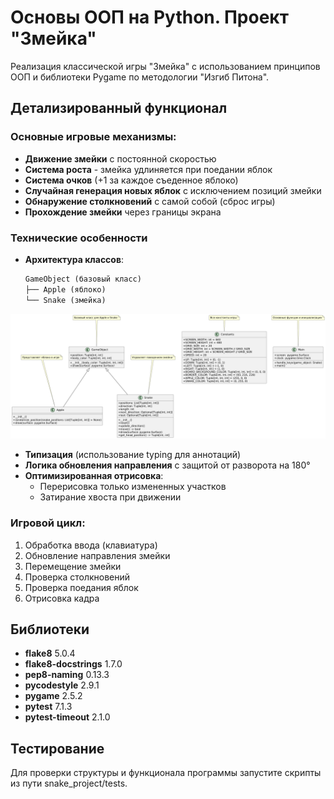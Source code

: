 # Основы ООП на Python. Проект "Змейка"

Реализация классической игры "Змейка" с использованием принципов ООП и библиотеки Pygame по методологии "Изгиб Питона".

## Детализированный функционал

### Основные игровые механизмы:
- **Движение змейки** с постоянной скоростью
- **Система роста** - змейка удлиняется при поедании яблок
- **Система очков** (+1 за каждое съеденное яблоко)
- **Случайная генерация новых яблок** с исключением позиций змейки
- **Обнаружение столкновений** с самой собой (сброс игры)
- **Прохождение змейки** через границы экрана

### Технические особенности
- **Архитектура классов**:
  ```python
  GameObject (базовый класс)
  ├── Apple (яблоко)
  └── Snake (змейка)
  ```

![UML](snake_project/snake_UML.png)
  
- **Типизация** (использование typing для аннотаций)
- **Логика обновления направления** с защитой от разворота на 180°
- **Оптимизированная отрисовка**:
  - Перерисовка только измененных участков
  - Затирание хвоста при движении

### Игровой цикл:
1. Обработка ввода (клавиатура)
2. Обновление направления змейки
3. Перемещение змейки
4. Проверка столкновений
5. Проверка поедания яблок
6. Отрисовка кадра

## Библиотеки

- **flake8** 5.0.4
- **flake8-docstrings** 1.7.0
- **pep8-naming** 0.13.3
- **pycodestyle** 2.9.1
- **pygame** 2.5.2
- **pytest** 7.1.3
- **pytest-timeout** 2.1.0

## Тестирование

Для проверки структуры и функционала программы запустите скрипты из пути snake_project/tests.
